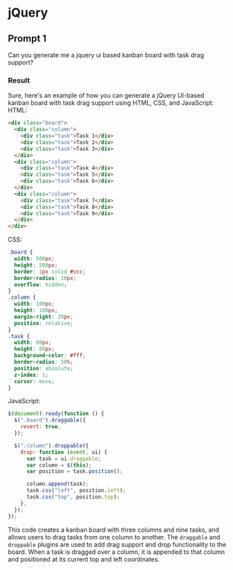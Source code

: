 # jQuery

## Prompt 1

Can you generate me a jquery ui based kanban board with task drag support?

### Result

Sure, here's an example of how you can generate a jQuery UI-based kanban board with task drag support using HTML, CSS, and JavaScript:
HTML:

```html
<div class="board">
  <div class="column">
    <div class="task">Task 1</div>
    <div class="task">Task 2</div>
    <div class="task">Task 3</div>
  </div>
  <div class="column">
    <div class="task">Task 4</div>
    <div class="task">Task 5</div>
    <div class="task">Task 6</div>
  </div>
  <div class="column">
    <div class="task">Task 7</div>
    <div class="task">Task 8</div>
    <div class="task">Task 9</div>
  </div>
</div>
```

CSS:

```css
.board {
  width: 500px;
  height: 500px;
  border: 1px solid #ccc;
  border-radius: 10px;
  overflow: hidden;
}
.column {
  width: 100px;
  height: 100px;
  margin-right: 20px;
  position: relative;
}
.task {
  width: 80px;
  height: 80px;
  background-color: #fff;
  border-radius: 50%;
  position: absolute;
  z-index: 1;
  cursor: move;
}
```

JavaScript:

```js
$(document).ready(function () {
  $(".board").draggable({
    revert: true,
  });

  $(".column").droppable({
    drop: function (event, ui) {
      var task = ui.draggable;
      var column = $(this);
      var position = task.position();

      column.append(task);
      task.css("left", position.left);
      task.css("top", position.top);
    },
  });
});
```

This code creates a kanban board with three columns and nine tasks, and allows users to drag tasks from one column to another. The `draggable` and `droppable` plugins are used to add drag support and drop functionality to the board. When a task is dragged over a column, it is appended to that column and positioned at its current top and left coordinates.
